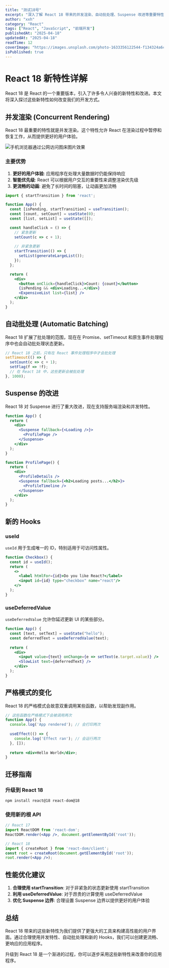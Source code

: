 ```yaml
---
title: "测试18号"
excerpt: "深入了解 React 18 带来的并发渲染、自动批处理、Suspense 改进等重要特性。"
author: "xxh"
category: "React"
tags: ["React", "JavaScript", "前端开发"]
publishedAt: "2025-04-18"
updatedAt: "2025-04-18"
readTime: 12
coverImage: "https://images.unsplash.com/photo-1633356122544-f134324a6cee?w=800&h=400&fit=crop"
isPublished: true
---
```


# React 18 新特性详解

React 18 是 React 的一个重要版本，引入了许多令人兴奋的新特性和改进。本文将深入探讨这些新特性如何改变我们的开发方式。

## 并发渲染 (Concurrent Rendering)

React 18 最重要的特性就是并发渲染。这个特性允许 React 在渲染过程中暂停和恢复工作，从而提供更好的用户体验。

![手机浏览器通过公网访问图床图片效果](https://images.pexels.com/photos/13083300/pexels-photo-13083300.jpeg?auto=compress\&cs=tinysrgb\&w=1260\&h=750\&dpr=1)


### 主要优势

1. **更好的用户体验**: 应用程序在处理大量数据时仍能保持响应
2. **智能优先级**: React 可以根据用户交互的重要性来调整渲染优先级
3. **更流畅的动画**: 避免了长时间的阻塞，让动画更加流畅

```jsx
import { startTransition } from 'react';

function App() {
  const [isPending, startTransition] = useTransition();
  const [count, setCount] = useState(0);
  const [list, setList] = useState([]);

  const handleClick = () => {
    // 紧急更新
    setCount(c => c + 1);
    
    // 非紧急更新
    startTransition(() => {
      setList(generateLargeList());
    });
  };

  return (
    <div>
      <button onClick={handleClick}>Count: {count}</button>
      {isPending && <div>Loading...</div>}
      <ExpensiveList list={list} />
    </div>
  );
}
```

## 自动批处理 (Automatic Batching)

React 18 扩展了批处理的范围，现在在 Promise、setTimeout 和原生事件处理程序中也会自动批处理状态更新。

```jsx
// React 18 之前，只有在 React 事件处理程序中才会批处理
setTimeout(() => {
  setCount(c => c + 1);
  setFlag(f => !f);
  // 在 React 18 中，这些更新会被批处理
}, 1000);
```

## Suspense 的改进

React 18 对 Suspense 进行了重大改进，现在支持服务端渲染和并发特性。

```jsx
function App() {
  return (
    <div>
      <Suspense fallback={<Loading />}>
        <ProfilePage />
      </Suspense>
    </div>
  );
}

function ProfilePage() {
  return (
    <div>
      <ProfileDetails />
      <Suspense fallback={<h2>Loading posts...</h2>}>
        <ProfileTimeline />
      </Suspense>
    </div>
  );
}
```

## 新的 Hooks

### useId

`useId` 用于生成唯一的 ID，特别适用于可访问性属性。

```jsx
function Checkbox() {
  const id = useId();
  return (
    <>
      <label htmlFor={id}>Do you like React?</label>
      <input id={id} type="checkbox" name="react"/>
    </>
  );
}
```

### useDeferredValue

`useDeferredValue` 允许你延迟更新 UI 的某些部分。

```jsx
function App() {
  const [text, setText] = useState("hello");
  const deferredText = useDeferredValue(text);
  
  return (
    <div>
      <input value={text} onChange={e => setText(e.target.value)} />
      <SlowList text={deferredText} />
    </div>
  );
}
```

## 严格模式的变化

React 18 的严格模式会故意双重调用某些函数，以帮助发现副作用。

```jsx
// 这些函数在严格模式下会被调用两次
function App() {
  console.log('App rendered'); // 会打印两次
  
  useEffect(() => {
    console.log('Effect ran'); // 会运行两次
  }, []);
  
  return <div>Hello World</div>;
}
```

## 迁移指南

### 升级到 React 18

```bash
npm install react@18 react-dom@18
```

### 使用新的根 API

```jsx
// React 17
import ReactDOM from 'react-dom';
ReactDOM.render(<App />, document.getElementById('root'));

// React 18
import { createRoot } from 'react-dom/client';
const root = createRoot(document.getElementById('root'));
root.render(<App />);
```

## 性能优化建议

1. **合理使用 startTransition**: 对于非紧急的状态更新使用 startTransition
2. **利用 useDeferredValue**: 对于昂贵的计算使用 useDeferredValue
3. **优化 Suspense 边界**: 合理设置 Suspense 边界以提供更好的用户体验

## 总结

React 18 带来的这些新特性为我们提供了更强大的工具来构建高性能的用户界面。通过合理使用并发特性、自动批处理和新的 Hooks，我们可以创建更流畅、更响应的应用程序。

升级到 React 18 是一个渐进的过程，你可以逐步采用这些新特性来改善你的应用程序。